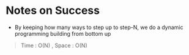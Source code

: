 # Notes on Success
+ By keeping how many ways to step up to step-N,
  we do a dynamic programming building from bottom up 

> Time : O(N) , Space : O(N)
